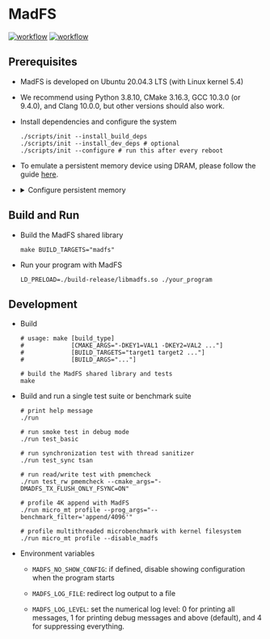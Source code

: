 # MadFS

[![workflow](https://github.com/shawnzhong/MadFS/actions/workflows/test.yml/badge.svg)](https://github.com/ShawnZhong/MadFS/actions/workflows/test.yml)
[![workflow](https://github.com/shawnzhong/MadFS/actions/workflows/bench.yml/badge.svg)](https://github.com/ShawnZhong/MadFS/actions/workflows/bench.yml)

## Prerequisites

- MadFS is developed on Ubuntu 20.04.3 LTS (with Linux kernel 5.4)

- We recommend using Python 3.8.10, CMake 3.16.3, GCC 10.3.0 (or 9.4.0), and
  Clang 10.0.0, but other versions should also work.

- Install dependencies and configure the system

    ```shell
    ./scripts/init --install_build_deps
    ./scripts/init --install_dev_deps # optional
    ./scripts/init --configure # run this after every reboot
    ```

- To emulate a persistent memory device using DRAM, please follow the
  guide [here][1].

  [1]: https://docs.pmem.io/persistent-memory/getting-started-guide/creating-development-environments/linux-environments/linux-memmap

- <details>
  <summary>Configure persistent memory</summary>

    - Initialize namespaces (optional)
      ```shell
      sudo ndctl destroy-namespace all --region=region0 --force # remove existing namespaces
      sudo ndctl create-namespace --region=region0 --size=20G   # create new namespace
      ndctl list --region=0 --namespaces --human --idle         # list namespaces
      ```

    - Use `/dev/pmem0` to mount ext4-DAX at `/mnt/pmem0-ext4-dax`
      ```shell
      sudo mkfs.ext4 /dev/pmem0               # create filesystem
      sudo mkdir -p /mnt/pmem0-ext4-dax       # create mount point
      sudo mount -o dax /dev/pmem0 /mnt/pmem0-ext4-dax # mount filesystem
      sudo chmod a+w /mnt/pmem0-ext4-dax      # make the mount point writable
      mount -v | grep /mnt/pmem0-ext4-dax     # check mount status
      ```

    - Use `/dev/pmem0.1` to mount NOVA at `/mnt/pmem0-nova` (optional)
      ```shell
      sudo modprobe nova                       # load NOVA module
      sudo mkdir -p /mnt/pmem0-nova            # create mount point
      sudo mount -t NOVA -o init -o data_cow  /dev/pmem0.1 /mnt/pmem0-nova # mount filesystem
      sudo chmod a+w /mnt/pmem0-nova           # make the mount point writable
      mount -v | grep /mnt/pmem0-nova          # check mount status
      ```

    - To unmount the filesystems, run
      ```shell
      sudo umount /mnt/pmem0-ext4-dax
      sudo umount /mnt/pmem0-nova
      ```
  </details>

## Build and Run

- Build the MadFS shared library

  ```shell
  make BUILD_TARGETS="madfs"
  ```

- Run your program with MadFS

  ```shell
  LD_PRELOAD=./build-release/libmadfs.so ./your_program
  ```

## Development

- Build

  ```shell
  # usage: make [build_type] 
  #             [CMAKE_ARGS="-DKEY1=VAL1 -DKEY2=VAL2 ..."] 
  #             [BUILD_TARGETS="target1 target2 ..."] 
  #             [BUILD_ARGS="..."]
  
  # build the MadFS shared library and tests
  make
  ```

- Build and run a single test suite or benchmark suite

  ```shell
  # print help message
  ./run
  
  # run smoke test in debug mode
  ./run test_basic
  
  # run synchronization test with thread sanitizer
  ./run test_sync tsan
  
  # run read/write test with pmemcheck
  ./run test_rw pmemcheck --cmake_args="-DMADFS_TX_FLUSH_ONLY_FSYNC=ON"
  
  # profile 4K append with MadFS
  ./run micro_mt profile --prog_args="--benchmark_filter='append/4096'"
  
  # profile multithreaded microbenchmark with kernel filesystem
  ./run micro_mt profile --disable_madfs
  ```

- Environment variables
    - `MADFS_NO_SHOW_CONFIG`: if defined, disable showing configuration when
      the program starts

    - `MADFS_LOG_FILE`: redirect log output to a file

    - `MADFS_LOG_LEVEL`: set the numerical log level: 0 for printing all
      messages, 1 for printing debug messages and above (default), and 4 for
      suppressing everything. 

 

